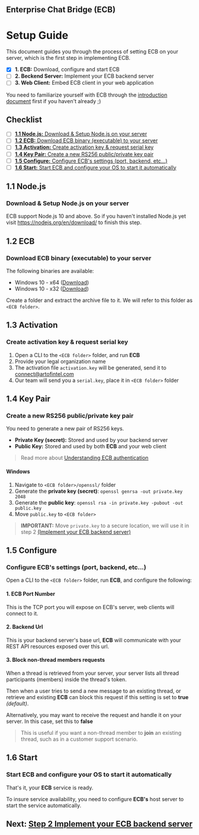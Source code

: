 ## Enterprise Chat Bridge (ECB)

# Setup Guide

This document guides you through the process of setting ECB on your server, which is the first step in implementing ECB.

- [x] **1. ECB:** Download, configure and start ECB
- [ ] **2. Beckend Server:** Implement your ECB backend server
- [ ] **3. Web Client:** Embed ECB client in your web application

You need to familiarize yourself with ECB through the [introduction document](README.md) first if you haven't already ;)

## Checklist

- [ ] [**1.1 Node.js:** Download & Setup Node.js on your server](#1-1)
- [ ] [**1.2 ECB:** Download ECB binary (executable) to your server](#1-2)
- [ ] [**1.3 Activation:** Create activation key & request serial key](#1-3)
- [ ] [**1.4 Key Pair:** Create a new RS256 public/private key pair](#1-4)
- [ ] [**1.5 Configure:** Configure ECB's settings (port, backend, etc...)](#1-5)
- [ ] [**1.6 Start:** Start ECB and configure your OS to start it automatically](#1-6)

## 1.1 Node.js <a id="1-1"></a>

### Download & Setup Node.js on your server

ECB support Node.js 10 and above. So if you haven't installed Node.js yet visit https://nodejs.org/en/download/ to finish this step.

## 1.2 ECB <a id="1-2"></a>

### Download ECB binary (executable) to your server

The following binaries are available:

- Windows 10 - x64 ([Download](link...))
- Windows 10 - x32 ([Download](link...))

Create a folder and extract the archive file to it. We will refer to this folder as `<ECB folder>`.

## 1.3 Activation <a id="1-3"></a>

### Create activation key & request serial key

1. Open a CLI to the `<ECB folder>` folder, and run **ECB**
2. Provide your legal organization name
3. The activation file `activation.key` will be generated, send it to connect@artofintel.com
4. Our team will send you a `serial.key`, place it in `<ECB folder>` folder

## 1.4 Key Pair <a id="1-4"></a>

### Create a new RS256 public/private key pair

You need to generate a new pair of RS256 keys.

- **Private Key (secret):** Stored and used by your backend server
- **Public Key:** Stored and used by both **ECB** and your web client

> Read more about [Understanding ECB authentication](ECB-AUTHENTICATION.md)

#### Windows

1. Navigate to `<ECB folder>/openssl/` folder
2. Generate the **private key (secret)**:
   `openssl genrsa -out private.key 2048`
3. Generate the **public key**:
   `openssl rsa -in private.key -pubout -out public.key`
4. Move `public.key` to `<ECB folder>`

> **IMPORTANT:**
> Move `private.key` to a secure location, we will use it in step 2 [(Implement your ECB backend server)](link...)

## 1.5 Configure <a id="1-5"></a>

### Configure ECB's settings (port, backend, etc...)

Open a CLI to the `<ECB folder>` folder, run **ECB**, and configure the following:

#### 1. ECB Port Number

This is the TCP port you will expose on ECB's server, web clients will connect to it.

#### 2. Backend Url

This is your backend server's base url, **ECB** will communicate with your REST API resources exposed over this url.

#### 3. Block non-thread members requests

When a thread is retrieved from your server, your server lists all thread participants (members) inside the thread's token.

Then when a user tries to send a new message to an existing thread, or retrieve and existing **ECB** can block this request if this setting is set to **true** _(default)_.

Alternatively, you may want to receive the request and handle it on your server. In this case, set this to **false**

> This is useful if you want a non-thread member to **join** an existing thread, such as in a customer support scenario.

## 1.6 Start <a id="1-6"></a>

### Start ECB and configure your OS to start it automatically

That's it, your **ECB** service is ready.

To insure service availability, you need to configure **ECB's** host server to start the service automatically.

## Next: [Step 2 Implement your ECB backend server](link...)
